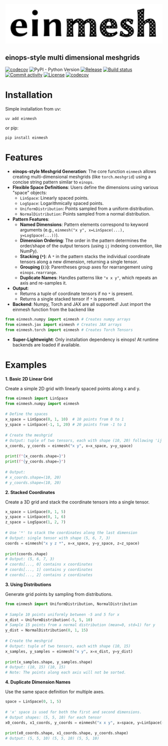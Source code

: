 <p align="center">
  <img src="docs/img/Einmesh Logo.svg" onerror="this.src='img/Einmesh Logo.svg'" alt="Einmesh Logo" width="600"/>
</p>

## einops-style multi dimensional meshgrids
[![codecov](https://codecov.io/gh/Niels-Skovgaard-Jensen/einmesh/graph/badge.svg?token=S7TLOCT48T)](https://codecov.io/gh/Niels-Skovgaard-Jensen/einmesh)
![PyPI - Python Version](https://img.shields.io/pypi/pyversions/einmesh)
[![Release](https://img.shields.io/github/v/release/niels-skovgaard-jensen/einmesh)](https://img.shields.io/github/v/release/niels-skovgaard-jensen/einmesh)
[![Build status](https://img.shields.io/github/actions/workflow/status/niels-skovgaard-jensen/einmesh/main.yml?branch=main)](https://github.com/niels-skovgaard-jensen/einmesh/actions/workflows/main.yml?query=branch%3Amain)
[![Commit activity](https://img.shields.io/github/commit-activity/m/niels-skovgaard-jensen/einmesh)](https://img.shields.io/github/commit-activity/m/niels-skovgaard-jensen/einmesh)
[![License](https://img.shields.io/github/license/niels-skovgaard-jensen/einmesh)](https://img.shields.io/github/license/niels-skovgaard-jensen/einmesh)
[![codecov](https://codecov.io/gh/Niels-Skovgaard-Jensen/einmesh/graph/badge.svg?token=S7TLOCT48T)](https://codecov.io/gh/Niels-Skovgaard-Jensen/einmesh)


# Installation
Simple installation from uv:
```
uv add einmesh
```
or pip:
```
pip install einmesh
```
# Features
- **einops-style Meshgrid Generation**: The core function `einmesh` allows creating multi-dimensional meshgrids (like `torch.meshgrid`) using a concise string pattern similar to `einops`.
- **Flexible Space Definitions**: Users define the dimensions using various "space" objects:
    - `LinSpace`: Linearly spaced points.
    - `LogSpace`: Logarithmically spaced points.
    - `UniformDistribution`: Points sampled from a uniform distribution.
    - `NormalDistribution`: Points sampled from a normal distribution.
- **Pattern Features**:
    - **Named Dimensions**: Pattern elements correspond to keyword arguments (e.g., `einmesh("x y", x=LinSpace(...), y=LogSpace(...))`).
    - **Dimension Ordering**: The order in the pattern determines the order/shape of the output tensors (using `ij` indexing convention, like NumPy).
    - **Stacking (`*`)**: A `*` in the pattern stacks the individual coordinate tensors along a new dimension, returning a single tensor.
    - **Grouping (`()`)**: Parentheses group axes for rearrangement using `einops.rearrange`.
    - **Duplicate Names**: Handles patterns like `"x x y"`, which repeats an axis and re-samples it.
- **Output**:
    - Returns a tuple of coordinate tensors if no `*` is present.
    - Returns a single stacked tensor if `*` is present.
- **Backend**: Numpy, Torch and JAX are all supported! Just import the einmesh function from the backend like
```python
from einmesh.numpy import einmesh # Creates numpy arrays
from einmesh.jax import einmesh # Creates JAX arrays
from einmesh.torch import einmesh # Creates Torch Tensors
```
- **Super-Lightweight**: Only installation dependency is einops! At runtime backends are loaded if available.
# Examples
**1. Basic 2D Linear Grid**

Create a simple 2D grid with linearly spaced points along x and y.

```python
from einmesh import LinSpace
from einmesh.numpy import einmesh

# Define the spaces
x_space = LinSpace(0, 1, 10)  # 10 points from 0 to 1
y_space = LinSpace(-1, 1, 20) # 20 points from -1 to 1

# Create the meshgrid
# Output: tuple of two tensors, each with shape (10, 20) following 'ij' indexing
x_coords, y_coords = einmesh("x y", x=x_space, y=y_space)

print(f"{x_coords.shape=}")
print(f"{y_coords.shape=}")

# Output:
# x_coords.shape=(10, 20)
# y_coords.shape=(10, 20)
```

**2. Stacked Coordinates**

Create a 3D grid and stack the coordinate tensors into a single tensor.

```python
x_space = LinSpace(0, 1, 5)
y_space = LinSpace(0, 1, 6)
z_space = LogSpace(1, 2, 7)

# Use '*' to stack the coordinates along the last dimension
# Output: single tensor with shape (5, 6, 7, 3)
coords = einmesh("x y z *", x=x_space, y=y_space, z=z_space)

print(coords.shape)
# Output: (5, 6, 7, 3)
# coords[..., 0] contains x coordinates
# coords[..., 1] contains y coordinates
# coords[..., 2] contains z coordinates
```

**3. Using Distributions**

Generate grid points by sampling from distributions.

```python
from einmesh import UniformDistribution, NormalDistribution

# Sample 10 points uniformly between -5 and 5 for x
x_dist = UniformDistribution(-5, 5, 10)
# Sample 15 points from a normal distribution (mean=0, std=1) for y
y_dist = NormalDistribution(0, 1, 15)

# Create the meshgrid
# Output: tuple of two tensors, each with shape (10, 15)
x_samples, y_samples = einmesh("x y", x=x_dist, y=y_dist)

print(x_samples.shape, y_samples.shape)
# Output: (10, 15) (10, 15)
# Note: The points along each axis will not be sorted.
```

**4. Duplicate Dimension Names**

Use the same space definition for multiple axes.

```python
space = LinSpace(0, 1, 5)

# 'x' space is used for both the first and second dimensions.
# Output shapes: (5, 5, 10) for each tensor
x0_coords, x1_coords, y_coords = einmesh("x x y", x=space, y=LinSpace(-1, 1, 10))

print(x0_coords.shape, x1_coords.shape, y_coords.shape)
# Output: (5, 5, 10) (5, 5, 10) (5, 5, 10)
```
